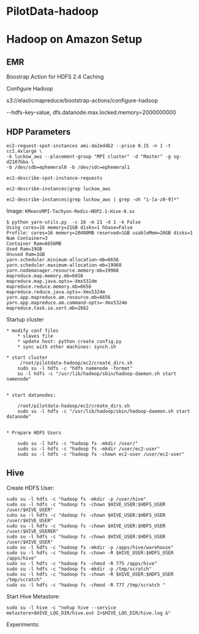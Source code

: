 PilotData-hadoop
================



# Hadoop on Amazon Setup

## EMR

Boostrap Action for HDFS 2.4 Caching

Configure Hadoop	

s3://elasticmapreduce/bootstrap-actions/configure-hadoop	

--hdfs-key-value, dfs.datanode.max.locked.memory=2000000000

## HDP Parameters

    ec2-request-spot-instances ami-da2eddb2 --price 0.15 -n 1 -t cc1.4xlarge \
    -k luckow_aws --placement-group "MPI cluster" -d "Master" -g sg-d2107bba \
    -b /dev/sdb=ephemeral0 -b /dev/sdc=ephemeral1

    ec2-describe-spot-instance-requests 

    ec2-describe-instances|grep luckow_aws

    ec2-describe-instances|grep luckow_aws | grep -oh "i-[a-z0-9]*"


Image: `KMeansMPI-Tachyon-Redis-HDP2.1-Hive-0.xx`

    $ python yarn-utils.py  -c 16 -m 21 -d 1 -k False
    Using cores=16 memory=21GB disks=1 hbase=False
    Profile: cores=16 memory=20480MB reserved=1GB usableMem=20GB disks=1
    Num Container=3
    Container Ram=6656MB
    Used Ram=19GB
    Unused Ram=1GB
    yarn.scheduler.minimum-allocation-mb=6656
    yarn.scheduler.maximum-allocation-mb=19968
    yarn.nodemanager.resource.memory-mb=19968
    mapreduce.map.memory.mb=6656
    mapreduce.map.java.opts=-Xmx5324m
    mapreduce.reduce.memory.mb=6656
    mapreduce.reduce.java.opts=-Xmx5324m
    yarn.app.mapreduce.am.resource.mb=6656
    yarn.app.mapreduce.am.command-opts=-Xmx5324m
    mapreduce.task.io.sort.mb=2662


Startup cluster

    * modify conf files
        * slaves file
        * update host: python create_config.py 
        * sync with other machines: synch.sh
        
    * start cluster
         /root/pilotdata-hadoop/ec2/create_dirs.sh
        sudo su -l hdfs -c "hdfs namenode -format"
        su -l hdfs -c "/usr/lib/hadoop/sbin/hadoop-daemon.sh start namenode"
        
        
    * start datanodes:
        
        /root/pilotdata-hadoop/ec2/create_dirs.sh
        sudo su -l hdfs -c "/usr/lib/hadoop/sbin/hadoop-daemon.sh start datanode"


    * Prepare HDFS Users

        sudo su -l hdfs -c "hadoop fs -mkdir /user/"
        sudo su -l hdfs -c "hadoop fs -mkdir /user/ec2-user"
        sudo su -l hdfs -c "hadoop fs -chown ec2-user /user/ec2-user"


## Hive

Create HDFS User:

    sudo su -l hdfs -c "hadoop fs -mkdir -p /user/hive"
    sudo su -l hdfs -c "hadoop fs -chown $HIVE_USER:$HDFS_USER /user/$HIVE_USER"
    suho su -l hdfs -c "dadoop fs -chown $HIVE_USER:$HDFS_USER /user/$HIVE_USER"
    sudo su -l hdfs -c "hadoop fs -chown $HIVE_USER:$HDFS_USER /user/$HIVE_USERER"
    sudo su -l hdfs -c "hadoop fs -chown $HIVE_USER:$HDFS_USER /user/$HIVE_USER"
    sudo su -l hdfs -c "hadoop fs -mkdir -p /apps/hive/warehouse"
    sudo su -l hdfs -c "hadoop fs -chown -R $HIVE_USER:$HDFS_USER /apps/hive"
    sudo su -l hdfs -c "hadoop fs -chmod -R 775 /apps/hive"
    sudo su -l hdfs -c "hadoop fs -mkdir -p /tmp/scratch"
    sudo su -l hdfs -c "hadoop fs -chown -R $HIVE_USER:$HDFS_USER /tmp/scratch"
    sudo su -l hdfs -c "hadoop fs -chmod -R 777 /tmp/scratch "


Start Hive Metastore:

    sudo su -l hive -c "nohup hive --service metastore>$HIVE_LOG_DIR/hive.out 2>$HIVE_LOG_DIR/hive.log &"
    


Experiments: